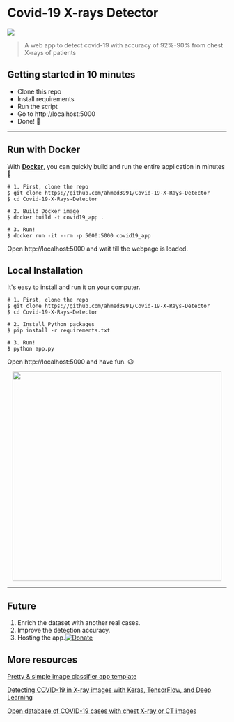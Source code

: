 # Covid-19 X-rays Detector

[![](https://img.shields.io/badge/python-3.5%2B-green.svg)]()


> A web app to detect covid-19 with accuracy of 92%-90% from chest X-rays of patients 


## Getting started in 10 minutes

- Clone this repo 
- Install requirements
- Run the script
- Go to http://localhost:5000
- Done! :tada:


------------------

## Run with Docker

With **[Docker](https://www.docker.com)**, you can quickly build and run the entire application in minutes :whale:

```shell
# 1. First, clone the repo
$ git clone https://github.com/ahmed3991/Covid-19-X-Rays-Detector
$ cd Covid-19-X-Rays-Detector

# 2. Build Docker image
$ docker build -t covid19_app .

# 3. Run!
$ docker run -it --rm -p 5000:5000 covid19_app
```

Open http://localhost:5000 and wait till the webpage is loaded.

## Local Installation

It's easy to install and run it on your computer.

```shell
# 1. First, clone the repo
$ git clone https://github.com/ahmed3991/Covid-19-X-Rays-Detector
$ cd Covid-19-X-Rays-Detector

# 2. Install Python packages
$ pip install -r requirements.txt

# 3. Run!
$ python app.py
```

Open http://localhost:5000 and have fun. :smiley:

<p align="center">
  <img src="https://user-images.githubusercontent.com/5097752/71064959-3c34be80-213e-11ea-8e13-91800ca2d345.gif" height="480px" alt="">
</p>

------------------

## Future

1) Enrich the dataset with another real cases.
2) Improve the detection accuracy.
3) Hosting the app.[![Donate](https://img.shields.io/badge/Donate-PayPal-green.svg)](https://www.paypal.com/cgi-bin/webscr?cmd=_s-xclick&hosted_button_id=965CZ8WNR4Q7C)


## More resources

[Pretty & simple image classifier app template](https://github.com/mtobeiyf/keras-flask-deploy-webapp)

[Detecting COVID-19 in X-ray images with Keras, TensorFlow, and Deep Learning](https://www.pyimagesearch.com/2020/03/16/detecting-covid-19-in-x-ray-images-with-keras-tensorflow-and-deep-learning/)

[Open database of COVID-19 cases with chest X-ray or CT images](https://github.com/ieee8023/covid-chestxray-dataset)



